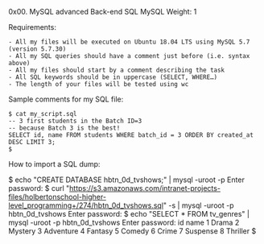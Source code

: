 0x00. MySQL advanced
Back-end
SQL
MySQL
 Weight: 1


Requirements:

    - All my files will be executed on Ubuntu 18.04 LTS using MySQL 5.7 (version 5.7.30)
    - All my SQL queries should have a comment just before (i.e. syntax above)
    - All my files should start by a comment describing the task
    - All SQL keywords should be in uppercase (SELECT, WHERE…)
    - The length of your files will be tested using wc


Sample comments for my SQL file:

    $ cat my_script.sql
    -- 3 first students in the Batch ID=3
    -- because Batch 3 is the best!
    SELECT id, name FROM students WHERE batch_id = 3 ORDER BY created_at DESC LIMIT 3;
    $


How to import a SQL dump:

$ echo "CREATE DATABASE hbtn_0d_tvshows;" | mysql -uroot -p
Enter password: 
$ curl "https://s3.amazonaws.com/intranet-projects-files/holbertonschool-higher-level_programming+/274/hbtn_0d_tvshows.sql" -s | mysql -uroot -p hbtn_0d_tvshows
Enter password: 
$ echo "SELECT * FROM tv_genres" | mysql -uroot -p hbtn_0d_tvshows
Enter password: 
id  name
1   Drama
2   Mystery
3   Adventure
4   Fantasy
5   Comedy
6   Crime
7   Suspense
8   Thriller
$